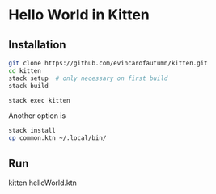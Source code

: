 # Hello World in Kitten

## Installation
```bash
git clone https://github.com/evincarofautumn/kitten.git
cd kitten
stack setup  # only necessary on first build
stack build

stack exec kitten
```
Another option is 
```bash
stack install
cp common.ktn ~/.local/bin/
```
## Run
kitten helloWorld.ktn
